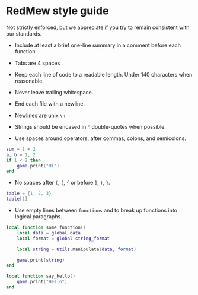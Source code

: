 
# RedMew style guide

Not strictly enforced, but we appreciate if you try to remain consistent with our standards.

* Include at least a brief one-line summary in a comment before each function

* Tabs are 4 spaces

* Keep each line of code to a readable length. Under 140 characters when reasonable.

* Never leave trailing whitespace.

* End each file with a newline.

* Newlines are unix `\n`

* Strings should be encased in `"` double-quotes when possible.

* Use spaces around operators, after commas, colons, and semicolons.

``` lua
sum = 1 + 2
a, b = 1, 2
if 1 < 2 then
    game.print("Hi")
end
```

* No spaces after `(`, `[`, `{` or before `]`, `)`, `}`.

```lua
table = {1, 2, 3}
table[1]
```

* Use empty lines between `functions` and to break up functions into logical paragraphs.

```lua
local function some_function()
    local data = global.data
    local format = global.string_format

    local string = Utils.manipulate(data, format)

    game.print(string)
end

local function say_hello()
    game.print("Hello")
end
```